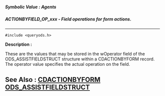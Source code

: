 ##### Symbolic Value : Agents
##### ACTIONBYFIELD_OP_xxx - Field operations for form actions.
---
```
#include <queryods.h>
```
**Description :**

These are the values that may be stored in the wOperator field of the 
ODS_ASSISTFIELDSTRUCT structure within a CDACTIONBYFORM record.  The operator 
value specifies the actual operation on the field.

**See Also :**
[CDACTIONBYFORM](/domino-c-api-docs/reference/Data/CDACTIONBYFORM)
[ODS_ASSISTFIELDSTRUCT](/domino-c-api-docs/reference/Data/ODS_ASSISTFIELDSTRUCT)
---
